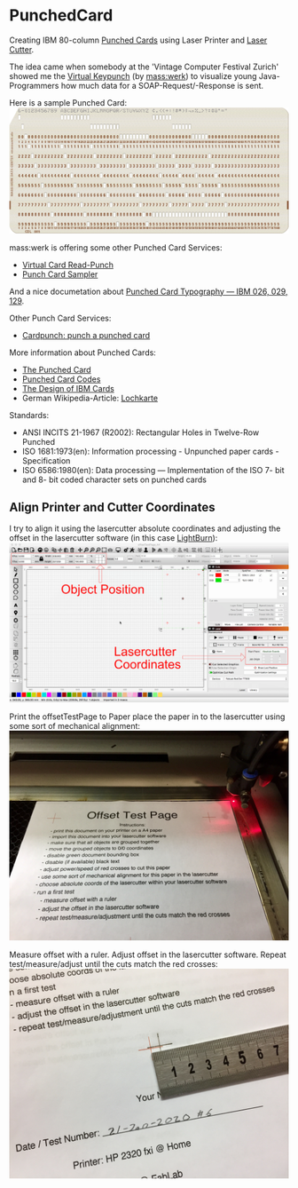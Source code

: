 # PunchedCard
Creating IBM 80-column [Punched Cards](https://en.wikipedia.org/wiki/Punched_card) using Laser Printer and [Laser Cutter](https://en.wikipedia.org/wiki/Laser_cutting).

The idea came when somebody at the 'Vintage Computer Festival Zurich' showed me the [Virtual Keypunch](https://www.masswerk.at/keypunch/) (by [mass:werk](https://www.masswerk.at/)) to visualize young Java-Programmers how much data for a SOAP-Request/-Response is sent.

Here is a sample Punched Card:
![sample Punched Card created using Keypunch](Fotos/PunchedCard_0001.png)

mass:werk is offering some other Punched Card Services:
* [Virtual Card Read-Punch](https://www.masswerk.at/card-readpunch/)
* [Punch Card Sampler](https://www.masswerk.at/cardsampler/)

And a nice documetation about [Punched Card Typography — IBM 026, 029, 129](https://www.masswerk.at/misc/card-punch-typography/).

Other Punch Card Services:
* [Cardpunch: punch a punched card](http://www.kloth.net/services/cardpunch.php)

More information about Punched Cards:
* [The Punched Card](http://www.quadibloc.com/comp/cardint.htm)
* [Punched Card Codes](http://homepage.divms.uiowa.edu/~jones/cards/codes.html)
* [The Design of IBM Cards](http://bitsavers.org/pdf/ibm/punchedCard/Training/22-5526-4_The_Design_of_IBM_Cards_Mar56.pdf)
* German Wikipedia-Article: [Lochkarte](https://de.wikipedia.org/wiki/Lochkarte)

Standards:
* ANSI INCITS 21-1967 (R2002): Rectangular Holes in Twelve-Row Punched 
* ISO 1681:1973(en): Information processing - Unpunched paper cards - Specification
* ISO 6586:1980(en): Data processing — Implementation of the ISO 7- bit and 8- bit coded character sets on punched cards

## Align Printer and Cutter Coordinates
I try to align it using the lasercutter absolute coordinates and adjusting the offset in the lasercutter software (in this case [LightBurn](https://lightburnsoftware.com/)):
![screenshot of LightBurn lasercutter software](Fotos/PunchedCard_0002.png)

Print the offsetTestPage to Paper place the paper in to the lasercutter using some sort of mechanical alignment:
![place paper in the lasercutter](Fotos/PunchedCard_0003.jpg)

Measure offset with a ruler. Adjust offset in the lasercutter software. Repeat test/measure/adjust until the cuts match the red crosses:
![measure offset with ruler](Fotos/PunchedCard_0004.jpg)
